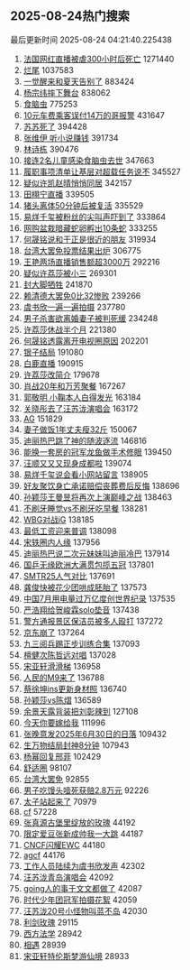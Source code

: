 ## 2025-08-24热门搜索 
最后更新时间 2025-08-24 04:21:40.225438 
1. [法国网红直播被虐300小时后死亡](https://s.weibo.com/weibo?q=%E6%B3%95%E5%9B%BD%E7%BD%91%E7%BA%A2%E7%9B%B4%E6%92%AD%E8%A2%AB%E8%99%90300%E5%B0%8F%E6%97%B6%E5%90%8E%E6%AD%BB%E4%BA%A1&t=31&band_rank=1&Refer=top) 1271440
1. [烂尾](https://s.weibo.com/weibo?q=%E7%83%82%E5%B0%BE&t=31&band_rank=2&Refer=top) 1037583
1. [一觉醒来和夏天告别了](https://s.weibo.com/weibo?q=%23%E4%B8%80%E8%A7%89%E9%86%92%E6%9D%A5%E5%92%8C%E5%A4%8F%E5%A4%A9%E5%91%8A%E5%88%AB%E4%BA%86%23&t=31&band_rank=3&Refer=top) 883424
1. [杨宗纬摔下舞台](https://s.weibo.com/weibo?q=%E6%9D%A8%E5%AE%97%E7%BA%AC%E6%91%94%E4%B8%8B%E8%88%9E%E5%8F%B0&t=31&band_rank=4&Refer=top) 838062
1. [食脑虫](https://s.weibo.com/weibo?q=%E9%A3%9F%E8%84%91%E8%99%AB&t=31&band_rank=5&Refer=top) 775253
1. [10元车费乘客误付14万的哥报警](https://s.weibo.com/weibo?q=%2310%E5%85%83%E8%BD%A6%E8%B4%B9%E4%B9%98%E5%AE%A2%E8%AF%AF%E4%BB%9814%E4%B8%87%E7%9A%84%E5%93%A5%E6%8A%A5%E8%AD%A6%23&t=31&band_rank=6&Refer=top) 431647
1. [苏苏死了](https://s.weibo.com/weibo?q=%E8%8B%8F%E8%8B%8F%E6%AD%BB%E4%BA%86&t=31&band_rank=7&Refer=top) 394428
1. [张维伊 听小说赚钱](https://s.weibo.com/weibo?q=%E5%BC%A0%E7%BB%B4%E4%BC%8A%20%E5%90%AC%E5%B0%8F%E8%AF%B4%E8%B5%9A%E9%92%B1&t=31&band_rank=8&Refer=top) 391734
1. [林诗栋](https://s.weibo.com/weibo?q=%E6%9E%97%E8%AF%97%E6%A0%8B&t=31&band_rank=1&Refer=top) 390476
1. [接连2名儿童感染食脑虫去世](https://s.weibo.com/weibo?q=%23%E6%8E%A5%E8%BF%9E2%E5%90%8D%E5%84%BF%E7%AB%A5%E6%84%9F%E6%9F%93%E9%A3%9F%E8%84%91%E8%99%AB%E5%8E%BB%E4%B8%96%23&t=31&band_rank=9&Refer=top) 347663
1. [履职事项清单让基层对超载任务说不](https://s.weibo.com/weibo?q=%23%E5%B1%A5%E8%81%8C%E4%BA%8B%E9%A1%B9%E6%B8%85%E5%8D%95%E8%AE%A9%E5%9F%BA%E5%B1%82%E5%AF%B9%E8%B6%85%E8%BD%BD%E4%BB%BB%E5%8A%A1%E8%AF%B4%E4%B8%8D%23&t=31&band_rank=10&Refer=top) 345527
1. [疑似许凯赵晴悄悄同居](https://s.weibo.com/weibo?q=%23%E7%96%91%E4%BC%BC%E8%AE%B8%E5%87%AF%E8%B5%B5%E6%99%B4%E6%82%84%E6%82%84%E5%90%8C%E5%B1%85%23&t=31&band_rank=11&Refer=top) 342157
1. [田栩宁直播](https://s.weibo.com/weibo?q=%23%E7%94%B0%E6%A0%A9%E5%AE%81%E7%9B%B4%E6%92%AD%23&t=31&band_rank=12&Refer=top) 339505
1. [猪头离体50分钟后被复活](https://s.weibo.com/weibo?q=%23%E7%8C%AA%E5%A4%B4%E7%A6%BB%E4%BD%9350%E5%88%86%E9%92%9F%E5%90%8E%E8%A2%AB%E5%A4%8D%E6%B4%BB%23&t=31&band_rank=26&Refer=top) 335529
1. [易烊千玺被粉丝的尖叫声吓到了](https://s.weibo.com/weibo?q=%23%E6%98%93%E7%83%8A%E5%8D%83%E7%8E%BA%E8%A2%AB%E7%B2%89%E4%B8%9D%E7%9A%84%E5%B0%96%E5%8F%AB%E5%A3%B0%E5%90%93%E5%88%B0%E4%BA%86%23&t=31&band_rank=13&Refer=top) 333864
1. [网购盆栽暗藏蛇卵孵出10条蛇](https://s.weibo.com/weibo?q=%23%E7%BD%91%E8%B4%AD%E7%9B%86%E6%A0%BD%E6%9A%97%E8%97%8F%E8%9B%87%E5%8D%B5%E5%AD%B5%E5%87%BA10%E6%9D%A1%E8%9B%87%23&t=31&band_rank=14&Refer=top) 333255
1. [何晟铭说和于正是很近的朋友](https://s.weibo.com/weibo?q=%23%E4%BD%95%E6%99%9F%E9%93%AD%E8%AF%B4%E5%92%8C%E4%BA%8E%E6%AD%A3%E6%98%AF%E5%BE%88%E8%BF%91%E7%9A%84%E6%9C%8B%E5%8F%8B%23&t=31&band_rank=15&Refer=top) 319934
1. [台湾大罢免投票结果出炉](https://s.weibo.com/weibo?q=%23%E5%8F%B0%E6%B9%BE%E5%A4%A7%E7%BD%A2%E5%85%8D%E6%8A%95%E7%A5%A8%E7%BB%93%E6%9E%9C%E5%87%BA%E7%82%89%23&t=31&band_rank=16&Refer=top) 306775
1. [王艳两场直播销售额超3000万](https://s.weibo.com/weibo?q=%23%E7%8E%8B%E8%89%B3%E4%B8%A4%E5%9C%BA%E7%9B%B4%E6%92%AD%E9%94%80%E5%94%AE%E9%A2%9D%E8%B6%853000%E4%B8%87%23&t=31&band_rank=16&Refer=top) 292216
1. [疑似许荔莎被小三](https://s.weibo.com/weibo?q=%23%E7%96%91%E4%BC%BC%E8%AE%B8%E8%8D%94%E8%8E%8E%E8%A2%AB%E5%B0%8F%E4%B8%89%23&t=31&band_rank=17&Refer=top) 269301
1. [封大脚牺牲](https://s.weibo.com/weibo?q=%23%E5%B0%81%E5%A4%A7%E8%84%9A%E7%89%BA%E7%89%B2%23&t=31&band_rank=18&Refer=top) 241870
1. [赖清德大罢免0比32惨败](https://s.weibo.com/weibo?q=%23%E8%B5%96%E6%B8%85%E5%BE%B7%E5%A4%A7%E7%BD%A2%E5%85%8D0%E6%AF%9432%E6%83%A8%E8%B4%A5%23&t=31&band_rank=20&Refer=top) 239266
1. [虞书欣一遍一遍拍摄](https://s.weibo.com/weibo?q=%23%E8%99%9E%E4%B9%A6%E6%AC%A3%E4%B8%80%E9%81%8D%E4%B8%80%E9%81%8D%E6%8B%8D%E6%91%84%23&t=31&band_rank=35&Refer=top) 237780
1. [男子杀害欲离婚妻子被判死缓](https://s.weibo.com/weibo?q=%23%E7%94%B7%E5%AD%90%E6%9D%80%E5%AE%B3%E6%AC%B2%E7%A6%BB%E5%A9%9A%E5%A6%BB%E5%AD%90%E8%A2%AB%E5%88%A4%E6%AD%BB%E7%BC%93%23&t=31&band_rank=19&Refer=top) 234248
1. [许荔莎休战半个月](https://s.weibo.com/weibo?q=%E8%AE%B8%E8%8D%94%E8%8E%8E%E4%BC%91%E6%88%98%E5%8D%8A%E4%B8%AA%E6%9C%88&t=31&band_rank=12&Refer=top) 221380
1. [何晟铭透露离开电视圈原因](https://s.weibo.com/weibo?q=%23%E4%BD%95%E6%99%9F%E9%93%AD%E9%80%8F%E9%9C%B2%E7%A6%BB%E5%BC%80%E7%94%B5%E8%A7%86%E5%9C%88%E5%8E%9F%E5%9B%A0%23&t=31&band_rank=13&Refer=top) 202201
1. [银子结局](https://s.weibo.com/weibo?q=%E9%93%B6%E5%AD%90%E7%BB%93%E5%B1%80&t=31&band_rank=21&Refer=top) 191080
1. [白鹿直播](https://s.weibo.com/weibo?q=%E7%99%BD%E9%B9%BF%E7%9B%B4%E6%92%AD&t=31&band_rank=22&Refer=top) 190915
1. [许荔莎改简介](https://s.weibo.com/weibo?q=%23%E8%AE%B8%E8%8D%94%E8%8E%8E%E6%94%B9%E7%AE%80%E4%BB%8B%23&t=31&band_rank=23&Refer=top) 179678
1. [肖战20年和万芳聚餐](https://s.weibo.com/weibo?q=%E8%82%96%E6%88%9820%E5%B9%B4%E5%92%8C%E4%B8%87%E8%8A%B3%E8%81%9A%E9%A4%90&t=31&band_rank=24&Refer=top) 167267
1. [郭敬明 小鞠本人白得发光](https://s.weibo.com/weibo?q=%E9%83%AD%E6%95%AC%E6%98%8E%20%E5%B0%8F%E9%9E%A0%E6%9C%AC%E4%BA%BA%E7%99%BD%E5%BE%97%E5%8F%91%E5%85%89&t=31&band_rank=25&Refer=top) 163184
1. [关晓彤去了汪苏泷演唱会](https://s.weibo.com/weibo?q=%23%E5%85%B3%E6%99%93%E5%BD%A4%E5%8E%BB%E4%BA%86%E6%B1%AA%E8%8B%8F%E6%B3%B7%E6%BC%94%E5%94%B1%E4%BC%9A%23&t=31&band_rank=27&Refer=top) 163172
1. [AG](https://s.weibo.com/weibo?q=AG&t=31&band_rank=9&Refer=top) 151829
1. [妻子做饭1年丈夫瘦32斤](https://s.weibo.com/weibo?q=%23%E5%A6%BB%E5%AD%90%E5%81%9A%E9%A5%AD1%E5%B9%B4%E4%B8%88%E5%A4%AB%E7%98%A632%E6%96%A4%23&t=31&band_rank=28&Refer=top) 150067
1. [迪丽热巴跳了神的随波逐流](https://s.weibo.com/weibo?q=%E8%BF%AA%E4%B8%BD%E7%83%AD%E5%B7%B4%E8%B7%B3%E4%BA%86%E7%A5%9E%E7%9A%84%E9%9A%8F%E6%B3%A2%E9%80%90%E6%B5%81&t=31&band_rank=29&Refer=top) 146816
1. [能换一套房的冠军龙鱼做手术修眼](https://s.weibo.com/weibo?q=%23%E8%83%BD%E6%8D%A2%E4%B8%80%E5%A5%97%E6%88%BF%E7%9A%84%E5%86%A0%E5%86%9B%E9%BE%99%E9%B1%BC%E5%81%9A%E6%89%8B%E6%9C%AF%E4%BF%AE%E7%9C%BC%23&t=31&band_rank=21&Refer=top) 139450
1. [汪顺又又又现身成都啦](https://s.weibo.com/weibo?q=%23%E6%B1%AA%E9%A1%BA%E5%8F%88%E5%8F%88%E5%8F%88%E7%8E%B0%E8%BA%AB%E6%88%90%E9%83%BD%E5%95%A6%23&t=31&band_rank=31&Refer=top) 139074
1. [易烊千玺说会看小网站留言](https://s.weibo.com/weibo?q=%23%E6%98%93%E7%83%8A%E5%8D%83%E7%8E%BA%E8%AF%B4%E4%BC%9A%E7%9C%8B%E5%B0%8F%E7%BD%91%E7%AB%99%E7%95%99%E8%A8%80%23&t=31&band_rank=27&Refer=top) 138905
1. [好友聚饮身亡承诺赔偿丧葬费后反悔](https://s.weibo.com/weibo?q=%23%E5%A5%BD%E5%8F%8B%E8%81%9A%E9%A5%AE%E8%BA%AB%E4%BA%A1%E6%89%BF%E8%AF%BA%E8%B5%94%E5%81%BF%E4%B8%A7%E8%91%AC%E8%B4%B9%E5%90%8E%E5%8F%8D%E6%82%94%23&t=31&band_rank=30&Refer=top) 138696
1. [孙颖莎王曼昱将再次上演巅峰之战](https://s.weibo.com/weibo?q=%23%E5%AD%99%E9%A2%96%E8%8E%8E%E7%8E%8B%E6%9B%BC%E6%98%B1%E5%B0%86%E5%86%8D%E6%AC%A1%E4%B8%8A%E6%BC%94%E5%B7%85%E5%B3%B0%E4%B9%8B%E6%88%98%23&t=31&band_rank=31&Refer=top) 138463
1. [不刷牙睡觉vs不刷牙吃早餐](https://s.weibo.com/weibo?q=%23%E4%B8%8D%E5%88%B7%E7%89%99%E7%9D%A1%E8%A7%89vs%E4%B8%8D%E5%88%B7%E7%89%99%E5%90%83%E6%97%A9%E9%A4%90%23&t=31&band_rank=33&Refer=top) 138281
1. [WBG对战iG](https://s.weibo.com/weibo?q=%23WBG%E5%AF%B9%E6%88%98iG%23&t=31&band_rank=37&Refer=top) 138185
1. [最低工资迎来普调](https://s.weibo.com/weibo?q=%23%E6%9C%80%E4%BD%8E%E5%B7%A5%E8%B5%84%E8%BF%8E%E6%9D%A5%E6%99%AE%E8%B0%83%23&t=31&band_rank=44&Refer=top) 138098
1. [宋轶圈内人缘](https://s.weibo.com/weibo?q=%E5%AE%8B%E8%BD%B6%E5%9C%88%E5%86%85%E4%BA%BA%E7%BC%98&t=31&band_rank=36&Refer=top) 137956
1. [迪丽热巴说二次元妹妹叫迪丽冷巴](https://s.weibo.com/weibo?q=%23%E8%BF%AA%E4%B8%BD%E7%83%AD%E5%B7%B4%E8%AF%B4%E4%BA%8C%E6%AC%A1%E5%85%83%E5%A6%B9%E5%A6%B9%E5%8F%AB%E8%BF%AA%E4%B8%BD%E5%86%B7%E5%B7%B4%23&t=31&band_rank=37&Refer=top) 137914
1. [国乒无缘欧洲大满贯包揽五冠](https://s.weibo.com/weibo?q=%23%E5%9B%BD%E4%B9%92%E6%97%A0%E7%BC%98%E6%AC%A7%E6%B4%B2%E5%A4%A7%E6%BB%A1%E8%B4%AF%E5%8C%85%E6%8F%BD%E4%BA%94%E5%86%A0%23&t=31&band_rank=38&Refer=top) 137801
1. [SMTR25人气对比](https://s.weibo.com/weibo?q=SMTR25%E4%BA%BA%E6%B0%94%E5%AF%B9%E6%AF%94&t=31&band_rank=39&Refer=top) 137691
1. [龚俊快被花少团哄成胚胎了](https://s.weibo.com/weibo?q=%E9%BE%9A%E4%BF%8A%E5%BF%AB%E8%A2%AB%E8%8A%B1%E5%B0%91%E5%9B%A2%E5%93%84%E6%88%90%E8%83%9A%E8%83%8E%E4%BA%86&t=31&band_rank=32&Refer=top) 137573
1. [中国7月用电量过万亿度创世界纪录](https://s.weibo.com/weibo?q=%23%E4%B8%AD%E5%9B%BD7%E6%9C%88%E7%94%A8%E7%94%B5%E9%87%8F%E8%BF%87%E4%B8%87%E4%BA%BF%E5%BA%A6%E5%88%9B%E4%B8%96%E7%95%8C%E7%BA%AA%E5%BD%95%23&t=31&band_rank=41&Refer=top) 137535
1. [严浩翔给贺峻霖solo垫音](https://s.weibo.com/weibo?q=%23%E4%B8%A5%E6%B5%A9%E7%BF%94%E7%BB%99%E8%B4%BA%E5%B3%BB%E9%9C%96solo%E5%9E%AB%E9%9F%B3%23&t=31&band_rank=46&Refer=top) 137438
1. [警方通报景区保洁员被多人殴打](https://s.weibo.com/weibo?q=%23%E8%AD%A6%E6%96%B9%E9%80%9A%E6%8A%A5%E6%99%AF%E5%8C%BA%E4%BF%9D%E6%B4%81%E5%91%98%E8%A2%AB%E5%A4%9A%E4%BA%BA%E6%AE%B4%E6%89%93%23&t=31&band_rank=34&Refer=top) 137272
1. [京东崩了](https://s.weibo.com/weibo?q=%E4%BA%AC%E4%B8%9C%E5%B4%A9%E4%BA%86&t=31&band_rank=36&Refer=top) 137264
1. [九三阅兵踢正步训练合集](https://s.weibo.com/weibo?q=%23%E4%B9%9D%E4%B8%89%E9%98%85%E5%85%B5%E8%B8%A2%E6%AD%A3%E6%AD%A5%E8%AE%AD%E7%BB%83%E5%90%88%E9%9B%86%23&t=31&band_rank=42&Refer=top) 137093
1. [檀健次陈哲远对唱](https://s.weibo.com/weibo?q=%23%E6%AA%80%E5%81%A5%E6%AC%A1%E9%99%88%E5%93%B2%E8%BF%9C%E5%AF%B9%E5%94%B1%23&t=31&band_rank=43&Refer=top) 137028
1. [宋亚轩滑滑梯](https://s.weibo.com/weibo?q=%23%E5%AE%8B%E4%BA%9A%E8%BD%A9%E6%BB%91%E6%BB%91%E6%A2%AF%23&t=31&band_rank=47&Refer=top) 136958
1. [人民的M9来了](https://s.weibo.com/weibo?q=%23%E4%BA%BA%E6%B0%91%E7%9A%84M9%E6%9D%A5%E4%BA%86%23&t=31&band_rank=48&Refer=top) 136788
1. [蔡徐坤ins更新身材照](https://s.weibo.com/weibo?q=%E8%94%A1%E5%BE%90%E5%9D%A4ins%E6%9B%B4%E6%96%B0%E8%BA%AB%E6%9D%90%E7%85%A7&t=31&band_rank=49&Refer=top) 136740
1. [孙颖莎vs陈熠](https://s.weibo.com/weibo?q=%E5%AD%99%E9%A2%96%E8%8E%8Evs%E9%99%88%E7%86%A0&t=31&band_rank=48&Refer=top) 136589
1. [余景天露背装把刘彰辣到](https://s.weibo.com/weibo?q=%E4%BD%99%E6%99%AF%E5%A4%A9%E9%9C%B2%E8%83%8C%E8%A3%85%E6%8A%8A%E5%88%98%E5%BD%B0%E8%BE%A3%E5%88%B0&t=31&band_rank=33&Refer=top) 127108
1. [今天你要嫁给我](https://s.weibo.com/weibo?q=%E4%BB%8A%E5%A4%A9%E4%BD%A0%E8%A6%81%E5%AB%81%E7%BB%99%E6%88%91&t=31&band_rank=38&Refer=top) 111996
1. [张晚意发2025年6月30日的日落](https://s.weibo.com/weibo?q=%23%E5%BC%A0%E6%99%9A%E6%84%8F%E5%8F%912025%E5%B9%B46%E6%9C%8830%E6%97%A5%E7%9A%84%E6%97%A5%E8%90%BD%23&t=31&band_rank=39&Refer=top) 109432
1. [生万物结局封神8分钟](https://s.weibo.com/weibo?q=%23%E7%94%9F%E4%B8%87%E7%89%A9%E7%BB%93%E5%B1%80%E5%B0%81%E7%A5%9E8%E5%88%86%E9%92%9F%23&t=31&band_rank=40&Refer=top) 107943
1. [杨幂回复邢菲](https://s.weibo.com/weibo?q=%23%E6%9D%A8%E5%B9%82%E5%9B%9E%E5%A4%8D%E9%82%A2%E8%8F%B2%23&t=31&band_rank=45&Refer=top) 102429
1. [舒适圈](https://s.weibo.com/weibo?q=%E8%88%92%E9%80%82%E5%9C%88&t=31&band_rank=47&Refer=top) 98107
1. [台湾大罢免](https://s.weibo.com/weibo?q=%23%E5%8F%B0%E6%B9%BE%E5%A4%A7%E7%BD%A2%E5%85%8D%23&t=31&band_rank=49&Refer=top) 92855
1. [男子吃馒头噎死获赔2.8万元](https://s.weibo.com/weibo?q=%23%E7%94%B7%E5%AD%90%E5%90%83%E9%A6%92%E5%A4%B4%E5%99%8E%E6%AD%BB%E8%8E%B7%E8%B5%942.8%E4%B8%87%E5%85%83%23&t=31&band_rank=50&Refer=top) 92226
1. [太子站起来了](https://s.weibo.com/weibo?q=%23%E5%A4%AA%E5%AD%90%E7%AB%99%E8%B5%B7%E6%9D%A5%E4%BA%86%23&t=31&band_rank=21&Refer=top) 70979
1. [cf](https://s.weibo.com/weibo?q=cf&t=31&band_rank=26&Refer=top) 57228
1. [张真源古堡里绽放的玫瑰](https://s.weibo.com/weibo?q=%E5%BC%A0%E7%9C%9F%E6%BA%90%E5%8F%A4%E5%A0%A1%E9%87%8C%E7%BB%BD%E6%94%BE%E7%9A%84%E7%8E%AB%E7%91%B0&t=31&band_rank=46&Refer=top) 44192
1. [限定爱豆张新成帅我一大跳](https://s.weibo.com/weibo?q=%E9%99%90%E5%AE%9A%E7%88%B1%E8%B1%86%E5%BC%A0%E6%96%B0%E6%88%90%E5%B8%85%E6%88%91%E4%B8%80%E5%A4%A7%E8%B7%B3&t=31&band_rank=47&Refer=top) 44187
1. [CNCF闪耀EWC](https://s.weibo.com/weibo?q=%23CNCF%E9%97%AA%E8%80%80EWC%23&t=31&band_rank=49&Refer=top) 44180
1. [agcf](https://s.weibo.com/weibo?q=agcf&t=31&band_rank=50&Refer=top) 44176
1. [工作人员陆续为虞书欣发声](https://s.weibo.com/weibo?q=%23%E5%B7%A5%E4%BD%9C%E4%BA%BA%E5%91%98%E9%99%86%E7%BB%AD%E4%B8%BA%E8%99%9E%E4%B9%A6%E6%AC%A3%E5%8F%91%E5%A3%B0%23&t=31&band_rank=29&Refer=top) 42302
1. [汪苏泷青岛演唱会](https://s.weibo.com/weibo?q=%23%E6%B1%AA%E8%8B%8F%E6%B3%B7%E9%9D%92%E5%B2%9B%E6%BC%94%E5%94%B1%E4%BC%9A%23&t=31&band_rank=45&Refer=top) 42092
1. [going人的事于文文都做了](https://s.weibo.com/weibo?q=going%E4%BA%BA%E7%9A%84%E4%BA%8B%E4%BA%8E%E6%96%87%E6%96%87%E9%83%BD%E5%81%9A%E4%BA%86&t=31&band_rank=46&Refer=top) 42087
1. [时代少年团冠军拍摄花絮](https://s.weibo.com/weibo?q=%23%E6%97%B6%E4%BB%A3%E5%B0%91%E5%B9%B4%E5%9B%A2%E5%86%A0%E5%86%9B%E6%8B%8D%E6%91%84%E8%8A%B1%E7%B5%AE%23&t=31&band_rank=48&Refer=top) 42059
1. [汪苏泷20号小怪物叫蓝不岛](https://s.weibo.com/weibo?q=%E6%B1%AA%E8%8B%8F%E6%B3%B720%E5%8F%B7%E5%B0%8F%E6%80%AA%E7%89%A9%E5%8F%AB%E8%93%9D%E4%B8%8D%E5%B2%9B&t=31&band_rank=50&Refer=top) 42030
1. [利剑玫瑰](https://s.weibo.com/weibo?q=%E5%88%A9%E5%89%91%E7%8E%AB%E7%91%B0&t=31&band_rank=27&Refer=top) 29115
1. [西方法学](https://s.weibo.com/weibo?q=%E8%A5%BF%E6%96%B9%E6%B3%95%E5%AD%A6&t=31&band_rank=41&Refer=top) 28942
1. [相遇](https://s.weibo.com/weibo?q=%E7%9B%B8%E9%81%87&t=31&band_rank=44&Refer=top) 28939
1. [宋亚轩特伦斯梦游仙境](https://s.weibo.com/weibo?q=%23%E5%AE%8B%E4%BA%9A%E8%BD%A9%E7%89%B9%E4%BC%A6%E6%96%AF%E6%A2%A6%E6%B8%B8%E4%BB%99%E5%A2%83%23&t=31&band_rank=50&Refer=top) 28933
